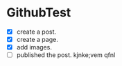 # GithubTest
- [x] create a post.
- [x] create a page.
- [x] add images.
- [ ] published the post.
kjnke;vem
qfnl
